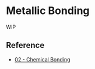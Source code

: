# Metallic Bonding

WIP

## Reference

* [02 - Chemical Bonding](../../../../00%20-%20Summary/SCCH105%20-%20General%20Chemistry/02%20-%20Chemical%20Bonding.md)
